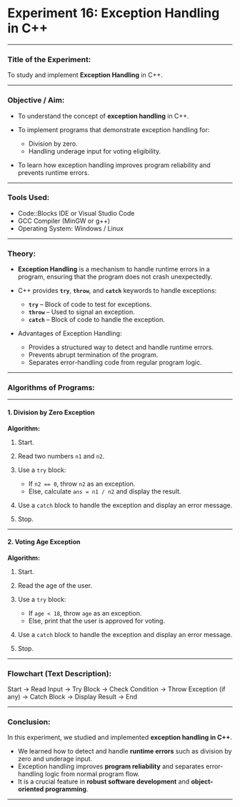 # **Experiment 16: Exception Handling in C++**

---

### **Title of the Experiment:**

To study and implement **Exception Handling** in C++.

---

### **Objective / Aim:**

* To understand the concept of **exception handling** in C++.
* To implement programs that demonstrate exception handling for:

  * Division by zero.
  * Handling underage input for voting eligibility.
* To learn how exception handling improves program reliability and prevents runtime errors.

---

### **Tools Used:**

* Code::Blocks IDE or Visual Studio Code
* GCC Compiler (MinGW or g++)
* Operating System: Windows / Linux

---

### **Theory:**

* **Exception Handling** is a mechanism to handle runtime errors in a program, ensuring that the program does not crash unexpectedly.

* C++ provides **`try`**, **`throw`**, and **`catch`** keywords to handle exceptions:

  * **`try`** – Block of code to test for exceptions.
  * **`throw`** – Used to signal an exception.
  * **`catch`** – Block of code to handle the exception.

* Advantages of Exception Handling:

  * Provides a structured way to detect and handle runtime errors.
  * Prevents abrupt termination of the program.
  * Separates error-handling code from regular program logic.

---

### **Algorithms of Programs:**

---

#### **1. Division by Zero Exception**

**Algorithm:**

1. Start.
2. Read two numbers `n1` and `n2`.
3. Use a `try` block:

   * If `n2 == 0`, throw `n2` as an exception.
   * Else, calculate `ans = n1 / n2` and display the result.
4. Use a `catch` block to handle the exception and display an error message.
5. Stop.

---

#### **2. Voting Age Exception**

**Algorithm:**

1. Start.
2. Read the age of the user.
3. Use a `try` block:

   * If `age < 18`, throw `age` as an exception.
   * Else, print that the user is approved for voting.
4. Use a `catch` block to handle the exception and display an error message.
5. Stop.

---

### **Flowchart (Text Description):**

Start → Read Input → Try Block → Check Condition → Throw Exception (if any) → Catch Block → Display Result → End

---

### **Conclusion:**

In this experiment, we studied and implemented **exception handling in C++**.

* We learned how to detect and handle **runtime errors** such as division by zero and underage input.
* Exception handling improves **program reliability** and separates error-handling logic from normal program flow.
* It is a crucial feature in **robust software development** and **object-oriented programming**.

---
